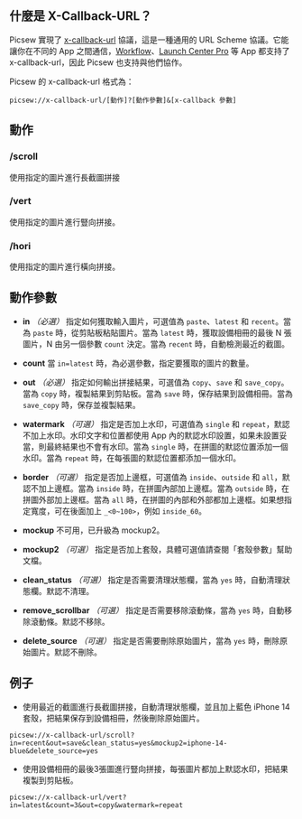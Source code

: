 ## 什麼是 X-Callback-URL？

Picsew 實現了 [x-callback-url](http://x-callback-url.com/) 協議，這是一種通用的 URL Scheme 協議。它能讓你在不同的 App 之間通信，[Workflow](https://workflow.is/)、[Launch Center Pro](https://contrast.co/launch-center-pro/) 等 App 都支持了 x-callback-url，因此 Picsew 也支持與他們協作。

Picsew 的 x-callback-url 格式為：

```
picsew://x-callback-url/[動作]?[動作參數]&[x-callback 參數]
```

## 動作

### /scroll

使用指定的圖片進行長截圖拼接

### /vert

使用指定的圖片進行豎向拼接。

### /hori

使用指定的圖片進行橫向拼接。

## 動作參數

- **in** *（必選）* 指定如何獲取輸入圖片，可選值為 `paste`、`latest` 和 `recent`。當為 `paste` 時，從剪貼板粘貼圖片。當為 `latest` 時，獲取設備相冊的最後 N 張圖片，N 由另一個參數 `count` 決定。當為 `recent` 時，自動檢測最近的截圖。

- **count** 當 `in=latest` 時，為必選參數，指定要獲取的圖片的數量。
    
- **out** *（必選）* 指定如何輸出拼接結果，可選值為 `copy`、`save` 和 `save_copy`。當為 `copy` 時，複製結果到剪貼板。當為 `save` 時，保存結果到設備相冊。當為 `save_copy` 時，保存並複製結果。

- **watermark** *（可選）* 指定是否加上水印，可選值為 `single` 和 `repeat`，默認不加上水印。水印文字和位置都使用 App 內的默認水印設置，如果未設置妥當，則最終結果也不會有水印。當為 `single` 時，在拼圖的默認位置添加一個水印。當為 `repeat` 時，在每張圖的默認位置都添加一個水印。

- **border** *（可選）* 指定是否加上邊框，可選值為 `inside`、`outside` 和 `all`，默認不加上邊框。當為 `inside` 時，在拼圖內部加上邊框。當為 `outside` 時，在拼圖外部加上邊框。當為 `all` 時，在拼圖的內部和外部都加上邊框。如果想指定寬度，可在後面加上 `_<0~100>`，例如 `inside_60`。

- **mockup** 不可用，已升級為 mockup2。

- **mockup2** *（可選）* 指定是否加上套殼，具體可選值請查閱「套殼參數」幫助文檔。

- **clean_status** *（可選）* 指定是否需要清理狀態欄，當為 `yes` 時，自動清理狀態欄。默認不清理。

- **remove_scrollbar** *（可選）* 指定是否需要移除滾動條，當為 `yes` 時，自動移除滾動條。默認不移除。

- **delete_source** *（可選）* 指定是否需要刪除原始圖片，當為 `yes` 時，刪除原始圖片。默認不刪除。

## 例子

- 使用最近的截圖進行長截圖拼接，自動清理狀態欄，並且加上藍色 iPhone 14 套殼，把結果保存到設備相冊，然後刪除原始圖片。

```
picsew://x-callback-url/scroll?in=recent&out=save&clean_status=yes&mockup2=iphone-14-blue&delete_source=yes
```

- 使用設備相冊的最後3張圖進行豎向拼接，每張圖片都加上默認水印，把結果複製到剪貼板。

```
picsew://x-callback-url/vert?in=latest&count=3&out=copy&watermark=repeat
```
